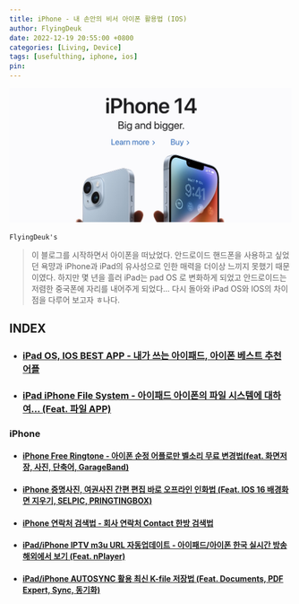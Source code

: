```yaml
---
title: iPhone - 내 손안의 비서 아이폰 활용법 (IOS)
author: FlyingDeuk
date: 2022-12-19 20:55:00 +0800
categories: [Living, Device]
tags: [usefulthing, iphone, ios]
pin:
---
```


![iphone](/img/living/iphone/iphone.jpg)

`FlyingDeuk's`
> 이 블로그를 시작하면서 아이폰을 떠났었다. 안드로이드 핸드폰을 사용하고 싶었던 욕먕과 iPhone과 iPad의 유사성으로 인한 매력을 더이상 느끼지 못했기 때문이였다. 하지만 몇 년을 흘러 iPad는 pad OS 로 변화하게 되었고 안드로이드는 저렴한 중국폰에 자리를 내어주게 되었다... 다시 돌아와 iPad OS와 IOS의 차이점을 다루어 보고자 ㅎ나다.

## INDEX

- ### [iPad OS, IOS BEST APP - 내가 쓰는 아이패드, 아이폰 베스트 추천 어플](/posts/IPADOSAPP/)

- ### [iPad iPhone File System - 아이패드 아이폰의 파일 시스템에 대하여... (Feat. 파일 APP)](/posts/filesys/)


### iPhone

- #### [iPhone Free Ringtone - 아이폰 순정 어플로만 벨소리 무료 변경법(feat. 화면저장, 사진, 단축어, GarageBand)](/posts/IPHONEbell/)

- #### [iPhone 증명사진, 여권사진 간편 편집 바로 오프라인 인화법 (Feat. IOS 16 배경화면 지우기, SELPIC, PRINGTINGBOX)](/posts/passport/)

- #### [iPhone 연락처 검색법 - 회사 연락처 Contact 한방 검색법](/posts/Contact/)

- #### [iPad/iPhone IPTV m3u URL 자동업데이트 - 아이패드/아이폰 한국 실시간 방송 해외에서 보기 (Feat. nPlayer)](/posts/ipad-nplayer/)

- #### [iPad/iPhone AUTOSYNC 활용 최신 K-file 저장법 (Feat. Documents, PDF Expert, Sync, 동기화)](/posts/ipad-sync/)
